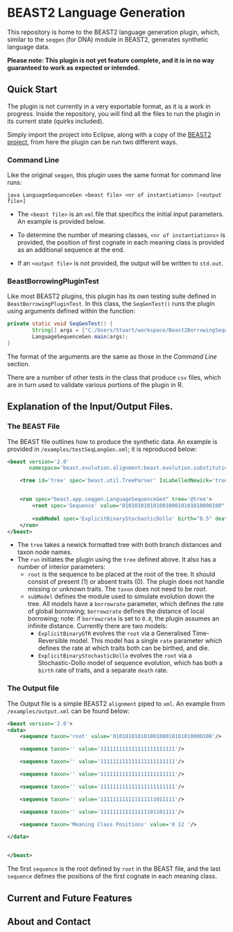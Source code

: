 # BEAST2 Language Generation

This repository is home to the BEAST2 language generation plugin, which, similar to the `seqgen` (for DNA) module in BEAST2, generates synthetic language data.

**Please note: This plugin is not yet feature complete, and it is in no way guaranteed to work as expected or intended.** 

## Quick Start 

The plugin is not currently in a very exportable format, as it is a work in progress. Inside the repository, you will find all the files to run the plugin in its current state (quirks included).

Simply import the project into Eclipse, along with a copy of the [BEAST2 project](https://github.com/CompEvol/beast2), from here the plugin can be run two different ways.

### Command Line

Like the original `seqgen`, this plugin uses the same format for command line runs:

```
java LanguageSequenceGen <beast file> <nr of instantiations> [<output file>]
```
* The `<beast file>` is an `xml` file that specifics the initial input parameters. An example is provided below. 

* To determine the number of meaning classes, `<nr of instantiations>` is provided, the position of first cognate in each meaning class is provided as an additional sequence at the end. 

* If an `<output file>` is not provided, the output will be written to `std.out`. 

### BeastBorrowingPluginTest

Like most BEAST2 plugins, this plugin has its own testing suite defined in `BeastBorrowingPluginTest`. In this class, the `SeqGenTest()` runs the plugin using arguments defined within the function: 

```Java
private static void SeqGenTest() {
		String[] args = {"C:/Users/Stuart/workspace/Beast2BorrowingSequenceSimulator/examples/testSeqLangGen.xml","2","C:/Users/Stuart/workspace/Beast2BorrowingSequenceSimulator/examples/output.xml"};
		LanguageSequenceGen.main(args);
}
```

The format of the arguments are the same as those in the *Command Line* section. 

There are a number of other tests in the class that produce `csv` files, which are in turn used to validate various portions of the plugin in R. 

## Explanation of the Input/Output Files.

### The BEAST File

The BEAST file outlines how to produce the synthetic data. An example is provided in `/examples/testSeqLangGen.xml`; it is reproduced below:

```XML
<beast version='2.0'
       namespace='beast.evolution.alignment:beast.evolution.substitutionmodel'>

    <tree id='tree' spec='beast.util.TreeParser' IsLabelledNewick='true' newick='((((human:0.02096625515232275,(chimp:0.014857143159686462,bonobo:0.014857143159686462):0.0061091119926362895):0.012862878672687175,gorilla:0.033829133825009926):0.029471223948245952,orangutan:0.06330035777325588):0.0031773962188650223,siamang:0.0664777539921209)' />


    <run spec="beast.app.seqgen.LanguageSequenceGen" tree='@tree'>
		<root spec='Sequence' value="01010101010100100010101010000100" taxon="root"/>
		
		<subModel spec='ExplicitBinaryStochasticDollo' birth="0.5" death = "0.5" borrowrate ="0.0" borrowzrate="0.0" />	
	</run>
</beast> 
```

* The `tree` takes a newick formatted tree with both branch distances and taxon node names. 
* The `run` initiates the plugin using the `tree` defined above. It also has a number of interior parameters:
  * `root` is the sequence to be placed at the root of the tree. It should consist of present (1) or absent traits (0). The plugin does not handle missing or unknown traits. The `taxon` does not need to be *root*.
  * `subModel` defines the module used to simulate evolution down the tree. All models have a `borrowrate` parameter, which defines the rate of global borrowing; `borrowzrate` defines the distance of local borrowing; note: if `borrowzrate` is set to `0.0`, the plugin assumes an infinite distance. Currently there are two models:
    * `ExplicitBinaryGTR` evolves the `root` via a Generalised Time-Reversible model. This model has a single `rate` parameter which defines the rate at which traits both can be birthed, and die. 
    * `ExplicitBinaryStochasticDollo` evolves the `root` via a Stochastic-Dollo model of sequence evolution, which has both a `birth` rate of traits, and a separate `death` rate. 

### The Output file

The Output file is a simple BEAST2 `alignment` piped to `xml`. An example from `/examples/output.xml` can be found below:

```XML
<beast version='2.0'>
<data>
    <sequence taxon='root' value='01010101010100100010101010000100'/>

    <sequence taxon='' value='111111111111111111111111'/>

    <sequence taxon='' value='111111111111111111111111'/>

    <sequence taxon='' value='111111111111111111111111'/>

    <sequence taxon='' value='111111111111111111111111'/>

    <sequence taxon='' value='111111111111111111011111'/>

    <sequence taxon='' value='111111111111111101101111'/>

    <sequence taxon='Meaning Class Positions' value='0 12 '/>

</data>


</beast>

```

The first `sequence` is the root defined by `root` in the BEAST file, and the last `sequence` defines the positions of the first cognate in each meaning class. 

## Current and Future Features

## About and Contact